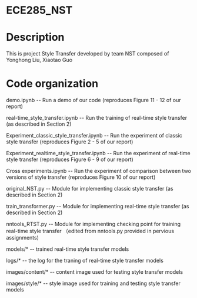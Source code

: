 # ECE285_NST
Description
===========
This is project Style Transfer developed by team NST composed of Yonghong Liu, Xiaotao Guo

Code organization
=================
demo.ipynb -- Run a demo of our code (reproduces Figure 11 - 12 of our report)

real-time_style_transfer.ipynb -- Run the training of real-time style transfer (as described in Section 2)

Experiment_classic_style_transfer.ipynb -- Run the experiment of classic style transfer (reproduces Figure 2 - 5 of our report)

Experiment_realtime_style_transfer.ipynb -- Run the experiment of real-time style transfer (reproduces Figure 6 - 9 of our report)

Cross experiments.ipynb -- Run the experiment of comparison between two versions of style transfer (reproduces Figure 10 of our report)

original_NST.py -- Module for implementing classic style transfer (as described in Section 2)

train_transformer.py -- Module for implementing real-time style transfer (as described in Section 2)

nntools_RTST.py -- Module for implementing checking point for training real-time style transfer （edited from nntools.py provided in pervious assignments)

models/* -- trained real-time style transfer models

logs/* -- the log for the traning of real-time style transfer models

images/content/* -- content image used for testing style transfer models

images/style/* -- style image used for training and testing style transfer models
